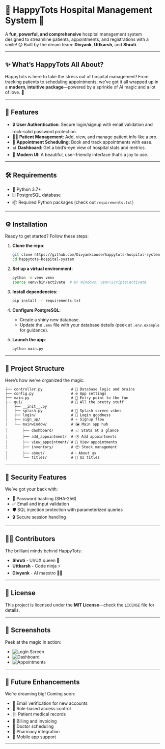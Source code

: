 # 🌟 **HappyTots Hospital Management System** 🏥  

A **fun, powerful, and comprehensive** hospital management system designed to streamline patients, appointments, and registrations with a smile! 😊 Built by the dream team: **Divyank**, **Uttkarsh**, and **Shruti**.  

---

## ✨ **What’s HappyTots All About?**  
HappyTots is here to take the stress out of hospital management! From tracking patients to scheduling appointments, we’ve got it all wrapped up in a **modern, intuitive package**—powered by a sprinkle of AI magic and a lot of love. 💙  

---

## 🚀 **Features**  
- 🔒 **User Authentication**: Secure login/signup with email validation and rock-solid password protection.  
- 🧑‍⚕️ **Patient Management**: Add, view, and manage patient info like a pro.  
- 📅 **Appointment Scheduling**: Book and track appointments with ease.  
- 📊 **Dashboard**: Get a bird’s-eye view of hospital stats and metrics.  
- 🎨 **Modern UI**: A beautiful, user-friendly interface that’s a joy to use.  

---

## 🛠️ **Requirements**  
- 🐍 Python 3.7+  
- 🗄️ PostgreSQL database  
- 📦 Required Python packages (check out `requirements.txt`)  

---

## ⚙️ **Installation**  
Ready to get started? Follow these steps:  

1. **Clone the repo**:  
   ```bash
   git clone https://github.com/DivyankLoose/happytots-hospital-system.git
   cd happytots-hospital-system
   ```

2. **Set up a virtual environment**:  
   ```bash
   python -m venv venv
   source venv/bin/activate  # On Windows: venv\Scripts\activate
   ```

3. **Install dependencies**:  
   ```bash
   pip install -r requirements.txt
   ```

4. **Configure PostgreSQL**:  
   - Create a shiny new database.  
   - Update the `.env` file with your database details (peek at `.env.example` for guidance).  

5. **Launch the app**:  
   ```bash
   python main.py
   ```

---

## 📂 **Project Structure**  
Here’s how we’ve organized the magic:  
```
├── controller.py             # 🧠 Database logic and brains
├── config.py                 # ⚙️ App settings
├── main.py                   # 🚪 Entry point to the fun
├── gui/                      # 🎨 All the pretty stuff
│   ├── __init__.py
│   ├── splash.py             # 🌈 Splash screen vibes
│   ├── login/                # 🔑 Login goodness
│   ├── sign_up/              # ✍️ Signup flow
│   └── mainwindow/           # 🖼️ Main app hub
│       ├── dashboard/        # 📈 Stats at a glance
│       ├── add_appointment/  # 🕒 Add appointments
│       ├── view_appointment/ # 👀 View appointments
│       ├── inventory/        # 📦 Stock management
│       ├── about/            # ℹ️ About us
│       └── titles/           # 🎀 UI titles
```

---

## 🔐 **Security Features**  
We’ve got your back with:  
- 🔑 Password hashing (SHA-256)  
- ✅ Email and input validation  
- 🛡️ SQL injection protection with parameterized queries  
- 🔒 Secure session handling  

---

## 👩‍💻 **Contributors**  
The brilliant minds behind HappyTots:  
- **Shruti** - UI/UX queen 👑  
- **Uttkarsh** - Code ninja ⚡  
- **Divyank** - AI maestro 🧙‍♂️  

---

## 📜 **License**  
This project is licensed under the **MIT License**—check the `LICENSE` file for details.  

---

## 📸 **Screenshots**  
Peek at the magic in action:  
- ![Login Screen](![image](https://github.com/user-attachments/assets/cb10f251-6cb0-4ad2-ae52-eb3479b10c88))  
- ![Dashboard](![image](https://github.com/user-attachments/assets/b597b647-c06e-434d-873e-a57331b3e2d2))  
- ![Appointments](![image](https://github.com/user-attachments/assets/c75c7c50-ec0e-4bee-be1f-50968bd410dd))  

---

## 🌟 **Future Enhancements**  
We’re dreaming big! Coming soon:  
- 📧 Email verification for new accounts  
- 👥 Role-based access control  
- 🩺 Patient medical records  
- 💸 Billing and invoicing  
- 🩼 Doctor scheduling  
- 💊 Pharmacy integration  
- 📱 Mobile app support  

---
